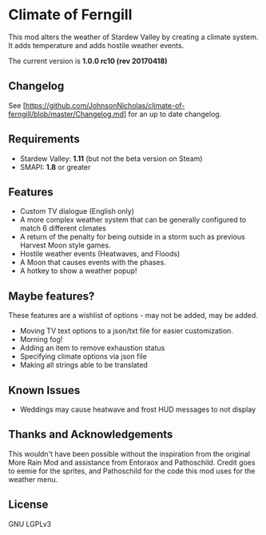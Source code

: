 # Climate of Ferngill

This mod alters the weather of Stardew Valley by creating a climate system. It adds temperature and adds hostile weather events. 

The current version is __1.0.0 rc10 (rev 20170418)__ 

## Changelog

See [https://github.com/JohnsonNicholas/climate-of-ferngill/blob/master/Changelog.md] for an up to date changelog.

## Requirements
* Stardew Valley: __1.11__ (but not the beta version on Steam)
* SMAPI: __1.8__ or greater

## Features
* Custom TV dialogue (English only)
* A more complex weather system that can be generally configured to match 6 different climates
* A return of the penalty for being outside in a storm such as previous Harvest Moon style games.
* Hostile weather events (Heatwaves, and Floods)
* A Moon that causes events with the phases.
* A hotkey to show a weather popup!

## Maybe features?

These features are a wishlist of options - may not be added, may be added.

* Moving TV text options to a json/txt file for easier customization.
* Morning fog!
* Adding an item to remove exhaustion status
* Specifying climate options via json file
* Making all strings able to be translated


## Known Issues

* Weddings may cause heatwave and frost HUD messages to not display



## Thanks and Acknowledgements

This wouldn't have been possible without the inspiration from the original More Rain Mod and assistance from Entoraox and 
Pathoschild. Credit goes to eemie for the sprites, and Pathoschild for the code this mod uses for the weather menu.

## License

GNU LGPLv3